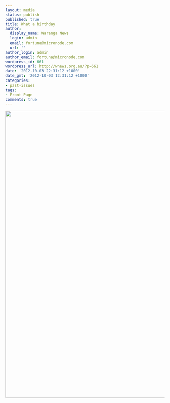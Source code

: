```yaml
---
layout: media
status: publish
published: true
title: What a birthday
author:
  display_name: Waranga News
  login: admin
  email: fortuna@micronode.com
  url: ''
author_login: admin
author_email: fortuna@micronode.com
wordpress_id: 661
wordpress_url: http://wnews.org.au/?p=661
date: '2012-10-03 22:31:12 +1000'
date_gmt: '2012-10-03 12:31:12 +1000'
categories:
- past-issues
tags:
- Front Page
comments: true
---
```


<a href="{{ site.url }}/images/2012/10/frontpage-20121004.pdf"><img class="alignnone size-full wp-image-659" title="Front Page - October 4, 2012" src="{{ site.url }}/images/2012/10/frontpage-20121004.png" alt="" width="624" height="907" /></a>
